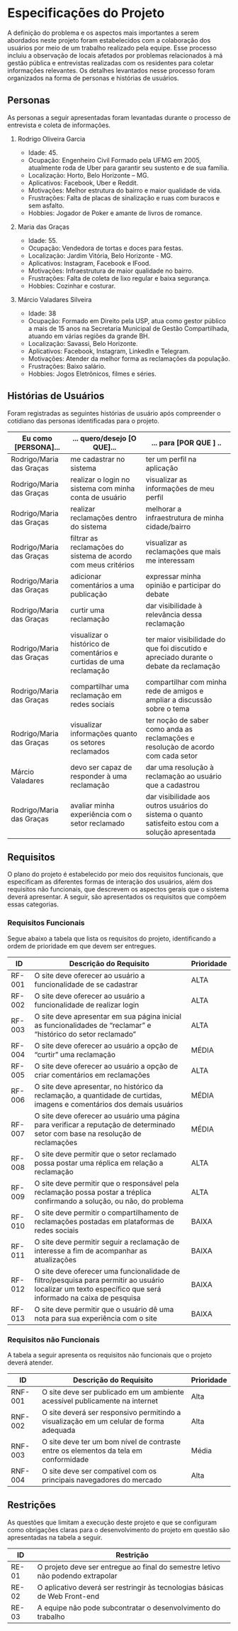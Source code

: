 # Especificações do Projeto

A definição do problema e os aspectos mais importantes a serem abordados neste projeto foram estabelecidos com a colaboração dos usuários por meio de um trabalho realizado pela equipe. Esse processo incluiu a observação de locais afetados por problemas relacionados à má gestão pública e entrevistas realizadas com os residentes para coletar informações relevantes. Os detalhes levantados nesse processo foram organizados na forma de personas e histórias de usuários.

## Personas

As personas a seguir apresentadas foram levantadas durante o processo de entrevista e coleta de informações. 

1. Rodrigo Oliveira Garcia
    * Idade: 45.
    * Ocupação: Engenheiro Civil Formado pela UFMG em 2005, atualmente roda de Uber para garantir seu sustento e de sua família.
    * Localização: Horto, Belo Horizonte – MG.
    * Aplicativos: Facebook, Uber e Reddit.
    * Motivações: Melhor estrutura do bairro e maior qualidade de vida.
    * Frustrações: Falta de placas de sinalização e ruas com buracos e sem asfalto.
    * Hobbies: Jogador de Poker e amante de livros de romance.

2. Maria das Graças 
    * Idade: 55.
    * Ocupação: Vendedora de tortas e doces para festas.
    * Localização: Jardim Vitória, Belo Horizonte - MG.
    * Aplicativos: Instagram, Facebook e IFood.
    * Motivações: Infraestrutura de maior qualidade no bairro.
    * Frustrações: Falta de coleta de lixo regular e baixa segurança.
    * Hobbies: Cozinhar e costurar.

3. Márcio Valadares Silveira
    * Idade: 38
    * Ocupação: Formado em Direito pela USP, atua como gestor público a mais de 15 anos na Secretaria Municipal de Gestão Compartilhada, atuando em várias regiões da grande BH.
    * Localização: Savassi, Belo Horizonte.
    * Aplicativos: Facebook, Instagram, LinkedIn e Telegram.
    * Motivações: Atender da melhor forma as reclamações da população.
    * Frustrações: Baixo salário.
    * Hobbies: Jogos Eletrônicos, filmes e séries.

## Histórias de Usuários

Foram registradas as seguintes histórias de usuário após compreender o cotidiano das personas identificadas para o projeto.

| Eu como [PERSONA]...     | ... quero/desejo [O QUE]...                                        | ... para [POR QUE ] ..                                                                              |
| ------------------------ | ------------------------------------------------------------------ | --------------------------------------------------------------------------------------------------- |
| Rodrigo/Maria das Graças | me cadastrar no sistema                                            | ter um perfil na aplicação                                                                          |
| Rodrigo/Maria das Graças | realizar o login no sistema com minha conta de usuário             | visualizar as informações de meu perfil                                                             |
| Rodrigo/Maria das Graças | realizar reclamações dentro do sistema                             | melhorar a infraestrutura de minha cidade/bairro                                                    |
| Rodrigo/Maria das Graças | filtrar as reclamações do sistema de acordo com meus critérios     | visualizar as reclamações que mais me interessam                                                    |
| Rodrigo/Maria das Graças | adicionar comentários a uma publicação                             | expressar minha opinião e participar do debate                                                      |
| Rodrigo/Maria das Graças | curtir uma reclamação  | dar visibilidade à relevância dessa reclamação                                                      |
| Rodrigo/Maria das Graças | visualizar o histórico de comentários e curtidas de uma reclamação | ter maior visibilidade do que foi discutido e apreciado durante o debate da reclamação              |
| Rodrigo/Maria das Graças | compartilhar uma reclamação em redes sociais                       | compartilhar com minha rede de amigos e ampliar a discussão sobre o tema                            |
| Rodrigo/Maria das Graças | visualizar informações quanto os setores reclamados                | ter noção de saber como anda as reclamações e resoluçào de acordo com cada setor                    |
| Márcio Valadares         | devo ser capaz de responder à uma reclamação                       | dar uma resolução à reclamação ao usuário que a cadastrou                                           |
| Rodrigo/Maria das Graças | avaliar minha experiência com o setor reclamado                    | dar visibilidade aos outros usuários do sistema o quanto satisfeito estou com a solução apresentada |

## Requisitos

O plano do projeto é estabelecido por meio dos requisitos funcionais, que especificam as diferentes formas de interação dos usuários, além dos requisitos não funcionais, que descrevem os aspectos gerais que o sistema deverá apresentar. A seguir, são apresentados os requisitos que compõem essas categorias.

### Requisitos Funcionais

Segue abaixo a tabela que lista os requisitos do projeto, identificando a ordem de prioridade em que devem ser entregues.

|ID    | Descrição do Requisito  | Prioridade |
|------|-----------------------------------------|----|
|RF-001| O site deve oferecer ao usuário a funcionalidade de se cadastrar | ALTA |
|RF-002| O site deve oferecer ao usuário a funcionalidade de realizar login | ALTA |
|RF-003| O site deve apresentar em sua página inicial as funcionalidades de “reclamar” e “histórico do setor reclamado” | ALTA |
|RF-004| O site deve oferecer ao usuário a opção de “curtir” uma reclamação | MÉDIA |
|RF-005| O site deve oferecer ao usuário a opção de criar comentários em reclamações | ALTA |
|RF-006| O site deve apresentar, no histórico da reclamação, a quantidade de curtidas, imagens e comentários dos demais usuários | MÉDIA |
|RF-007| O site deve oferecer ao usuário uma página para verificar a reputação de determinado setor com base na resolução de reclamações | MÉDIA |
|RF-008| O site deve permitir que o setor reclamado possa postar uma réplica em relação a reclamação | ALTA |
|RF-009| O site deve permitir que o responsável pela reclamação possa postar a tréplica confirmando a solução, ou não, do problema | ALTA |
|RF-010| O site deve permitir o compartilhamento de reclamações postadas em plataformas de redes sociais | BAIXA |
|RF-011| O site deve permitir seguir a reclamação de interesse a fim de acompanhar as atualizações | BAIXA |
|RF-012| O site deve oferecer uma funcionalidade de filtro/pesquisa para permitir ao usuário localizar um texto específico que será informado na caixa de pesquisa | BAIXA |
|RF-013| O site deve permitir que o usuário dê uma nota para sua experiência com o site | BAIXA |

### Requisitos não Funcionais

A tabela a seguir apresenta os requisitos não funcionais que o projeto deverá atender.

|ID     | Descrição do Requisito  |Prioridade |
|-------|-------------------------|----|
|RNF-001| O site deve ser publicado em um ambiente acessível publicamente na internet | Alta |
|RNF-002| O site deverá ser responsivo permitindo a visualização em um celular de forma adequada |  Alta |
|RNF-003| O site deve ter um bom nível de contraste entre os elementos da tela em conformidade | Média |
|RNF-004| O site deve ser compatível com os principais navegadores do mercado | Alta |

## Restrições

As questões que limitam a execução deste projeto e que se configuram como obrigações claras para o desenvolvimento do projeto em questão são apresentadas na tabela a seguir.

|ID| Restrição                                             |
|--|-------------------------------------------------------|
|RE-01| O projeto deve ser entregue ao final do semestre letivo não podendo extrapolar |
|RE-02| O aplicativo deverá ser restringir às tecnologias básicas de Web Front-end |
|RE-03| A equipe não pode subcontratar o desenvolvimento do trabalho |